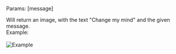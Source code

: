 Params: &lbrack;message&rbrack;

Will return an image, with the text "Change my mind" and the given message. <br />
Example: <br /> <br />
![Example](https://cdn.discordapp.com/attachments/856209627691352075/1048776669948821584/changemymind.png)